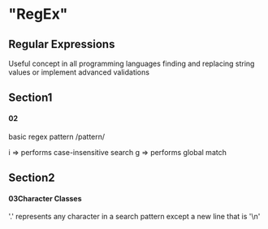 # "RegEx"

## Regular Expressions

Useful concept in all programming languages finding and replacing string values or implement advanced validations

## Section1

#### 02

basic regex pattern
/pattern/

i => performs case-insensitive search
g => performs global match

## Section2

#### 03Character Classes

'.' represents any character in a search pattern except a new line that is '\n'
